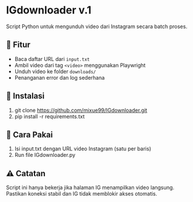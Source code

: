 # IGdownloader v.1
Script Python untuk mengunduh video dari Instagram secara batch proses.

## 🔧 Fitur

- Baca daftar URL dari `input.txt`
- Ambil video dari tag `<video>` menggunakan Playwright
- Unduh video ke folder `downloads/`
- Penanganan error dan log sederhana

## 🚀 Instalasi

1. git clone https://github.com/mixue99/IGdownloader.git
2. pip install -r requirements.txt

## 📄 Cara Pakai

1. Isi input.txt dengan URL video Instagram (satu per baris)
2. Run file IGdownloader.py

## ⚠️ Catatan

Script ini hanya bekerja jika halaman IG menampilkan video langsung.
Pastikan koneksi stabil dan IG tidak memblokir akses otomatis.
